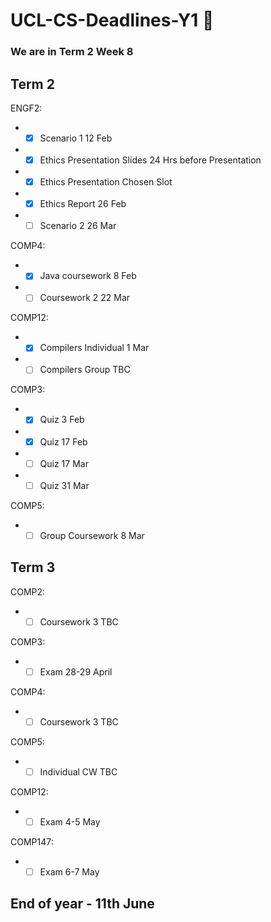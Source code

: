 # UCL-CS-Deadlines-Y1 :rocket:
### We are in Term 2 Week 8

## Term 2

ENGF2: 
* - [x] Scenario 1  12 Feb 
* - [x] Ethics Presentation Slides 24 Hrs before Presentation
* - [x] Ethics Presentation  Chosen Slot
* - [x] Ethics Report  26 Feb 
* - [ ] Scenario 2  26 Mar

COMP4: 
* - [x] Java coursework  8 Feb 
* - [ ] Coursework 2  22 Mar

COMP12: 
* - [x] Compilers Individual  1 Mar 
* - [ ] Compilers Group TBC

COMP3:
* - [x] Quiz  3 Feb 
* - [x] Quiz  17 Feb 
* - [ ] Quiz  17 Mar
* - [ ] Quiz  31 Mar

COMP5:
* - [ ] Group Coursework  8 Mar 

## Term 3 

COMP2:
* - [ ] Coursework 3  TBC

COMP3:
* - [ ] Exam  28-29 April

COMP4:
* - [ ] Coursework 3  TBC

COMP5:
* - [ ] Individual CW  TBC

COMP12:
* - [ ] Exam  4-5 May

COMP147:
* - [ ] Exam  6-7 May

## End of year - 11th June

